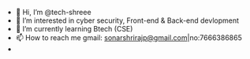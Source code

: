 - 👋 Hi, I’m @tech-shreee
- 👀 I’m interested in cyber security, Front-end & Back-end devlopment
- 🌱 I’m currently learning Btech (CSE) 
- 📫 How to reach me gmail: sonarshrirajp@gmail.com|no:7666386865
- 


<!---
tech-shreee/tech-shreee is a ✨ special ✨ repository because its `README.md` (this file) appears on your GitHub profile.
You can click the Preview link to take a look at your changes.
--->
